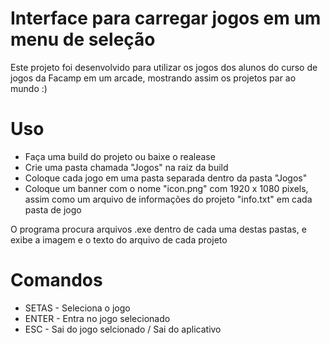 # Interface para carregar jogos em um menu de seleção

Este projeto foi desenvolvido para utilizar os jogos dos alunos do curso de jogos da Facamp em um arcade, mostrando assim os projetos par ao mundo :)

# Uso

- Faça uma build do projeto ou baixe o realease
 - Crie uma pasta chamada "Jogos" na raiz da build
 - Coloque cada jogo em uma pasta separada dentro da pasta "Jogos"
 - Coloque um banner com o nome "icon.png" com 1920 x 1080 pixels, assim como um arquivo de informações do projeto "info.txt" em cada pasta de jogo

 O programa procura arquivos .exe dentro de cada uma destas pastas, e exibe a imagem e o texto do arquivo de cada projeto

# Comandos

- SETAS - Seleciona o jogo
- ENTER - Entra no jogo selecionado
- ESC - Sai do jogo selcionado / Sai do aplicativo
